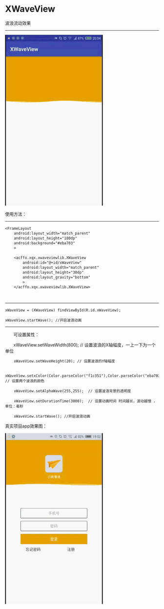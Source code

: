 # XWaveView
波浪流动效果

-----------------------------------------------
 ![image](https://github.com/BestCoderXQX/XWaveView/raw/master/screenshots/bbb.gif)


使用方法：

  ------------------------------------------------
    <FrameLayout
        android:layout_width="match_parent"
        android:layout_height="180dp"
        android:background="#eba703"
        >

        <acffo.xqx.xwaveviewlib.XWaveView
            android:id="@+id/xWaveView"
            android:layout_width="match_parent"
            android:layout_height="30dp"
            android:layout_gravity="bottom"
            >
        </acffo.xqx.xwaveviewlib.XWaveView>
    </FrameLayout>
    
 ----------------------------------------------------
 
    xWaveView = (XWaveView) findViewById(R.id.xWaveView);
        
    xWaveView.startWave(); //开启波浪动画
        
 ------------------------------------------------
       
        可设置属性：
        
        
        xWaveView.setWaveWidth(800); // 设置波浪的X轴幅度，一上一下为一个单位
        
        xWaveView.setWaveHeight(20); // 设置波浪的Y轴幅度
        
        xWaveView.setxColor(Color.parseColor("f1c351"),Color.parseColor("eba703")); // 设置两个波浪的颜色
        
        xWaveView.setAlphaWave(255,255);  // 设置波浪背景的透明度
        
        xWaveView.setDurationTime(3000);  // 设置动画时间 时间越长，波动越慢 ，单位：毫秒
        
        xWaveView.startWave(); //开启波浪动画
        
        
真实项目app效果图：

 ![image](https://github.com/BestCoderXQX/XWaveView/raw/master/screenshots/aaa.gif)
 

